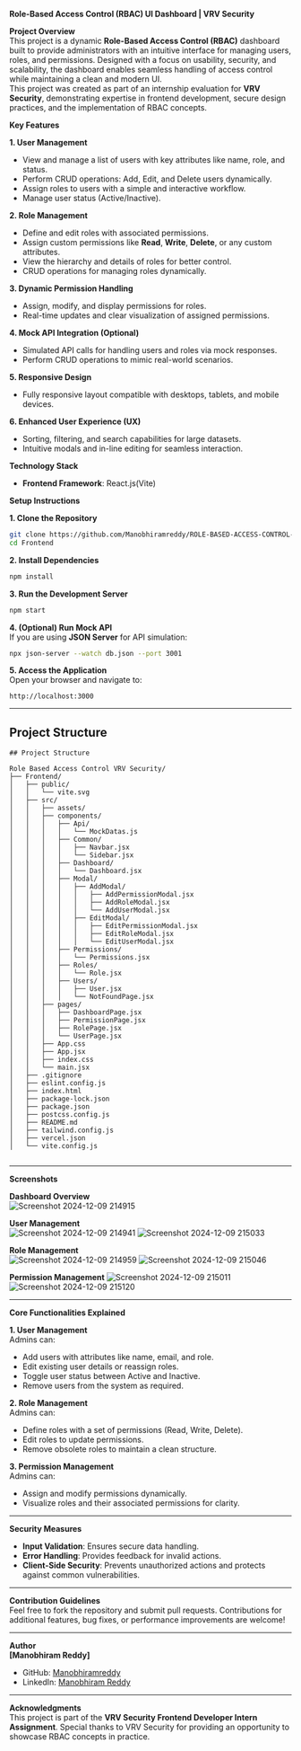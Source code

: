 **Role-Based Access Control (RBAC) UI Dashboard  | VRV Security**

**Project Overview**  
This project is a dynamic **Role-Based Access Control (RBAC)** dashboard built to provide administrators with an intuitive interface for managing users, roles, and permissions. Designed with a focus on usability, security, and scalability, the dashboard enables seamless handling of access control while maintaining a clean and modern UI.  
This project was created as part of an internship evaluation for **VRV Security**, demonstrating expertise in frontend development, secure design practices, and the implementation of RBAC concepts.  

**Key Features**  

**1. User Management**  
- View and manage a list of users with key attributes like name, role, and status.  
- Perform CRUD operations: Add, Edit, and Delete users dynamically.  
- Assign roles to users with a simple and interactive workflow.  
- Manage user status (Active/Inactive).  

**2. Role Management**  
- Define and edit roles with associated permissions.  
- Assign custom permissions like **Read**, **Write**, **Delete**, or any custom attributes.  
- View the hierarchy and details of roles for better control.  
- CRUD operations for managing roles dynamically.  

**3. Dynamic Permission Handling**  
- Assign, modify, and display permissions for roles.  
- Real-time updates and clear visualization of assigned permissions.  

**4. Mock API Integration (Optional)**  
- Simulated API calls for handling users and roles via mock responses.  
- Perform CRUD operations to mimic real-world scenarios.  

**5. Responsive Design**  
- Fully responsive layout compatible with desktops, tablets, and mobile devices.  

**6. Enhanced User Experience (UX)**  
- Sorting, filtering, and search capabilities for large datasets.  
- Intuitive modals and in-line editing for seamless interaction.  

**Technology Stack**  

- **Frontend Framework**: React.js(Vite)

**Setup Instructions**  

**1. Clone the Repository**  
```bash  
git clone https://github.com/Manobhiramreddy/ROLE-BASED-ACCESS-CONTROL-VRV-SECURITY.git
cd Frontend
```  

**2. Install Dependencies**  
```bash  
npm install  
```  

**3. Run the Development Server**  
```bash  
npm start  
```  

**4. (Optional) Run Mock API**  
If you are using **JSON Server** for API simulation:  
```bash  
npx json-server --watch db.json --port 3001  
```  

**5. Access the Application**  
Open your browser and navigate to:  
```
http://localhost:3000  
```  

---

## **Project Structure**  

```
## Project Structure

Role Based Access Control VRV Security/
├── Frontend/
│   ├── public/
│   │   └── vite.svg
│   ├── src/
│   │   ├── assets/
│   │   ├── components/
│   │   │   ├── Api/
│   │   │   │   └── MockDatas.js
│   │   │   ├── Common/
│   │   │   │   ├── Navbar.jsx
│   │   │   │   └── Sidebar.jsx
│   │   │   ├── Dashboard/
│   │   │   │   └── Dashboard.jsx
│   │   │   ├── Modal/
│   │   │   │   ├── AddModal/
│   │   │   │   │   ├── AddPermissionModal.jsx
│   │   │   │   │   ├── AddRoleModal.jsx
│   │   │   │   │   └── AddUserModal.jsx
│   │   │   │   ├── EditModal/
│   │   │   │   │   ├── EditPermissionModal.jsx
│   │   │   │   │   ├── EditRoleModal.jsx
│   │   │   │   │   └── EditUserModal.jsx
│   │   │   ├── Permissions/
│   │   │   │   └── Permissions.jsx
│   │   │   ├── Roles/
│   │   │   │   └── Role.jsx
│   │   │   ├── Users/
│   │   │   │   ├── User.jsx
│   │   │   │   └── NotFoundPage.jsx
│   │   ├── pages/
│   │   │   ├── DashboardPage.jsx
│   │   │   ├── PermissionPage.jsx
│   │   │   ├── RolePage.jsx
│   │   │   └── UserPage.jsx
│   │   ├── App.css
│   │   ├── App.jsx
│   │   ├── index.css
│   │   └── main.jsx
│   ├── .gitignore
│   ├── eslint.config.js
│   ├── index.html
│   ├── package-lock.json
│   ├── package.json
│   ├── postcss.config.js
│   ├── README.md
│   ├── tailwind.config.js
│   ├── vercel.json
│   └── vite.config.js
  
```  

---
**Screenshots**  

**Dashboard Overview**  
![Screenshot 2024-12-09 214915](https://github.com/user-attachments/assets/76e18aa0-46f3-4be5-a0b0-e62696c24168)
 
**User Management**  
![Screenshot 2024-12-09 214941](https://github.com/user-attachments/assets/d22d10e1-f55f-43e6-8ba5-4ba941940f38)
![Screenshot 2024-12-09 215033](https://github.com/user-attachments/assets/1d6b5276-12ab-44ca-b21a-a33471f7facb)

 
**Role Management**  
![Screenshot 2024-12-09 214959](https://github.com/user-attachments/assets/547e6c88-dadf-4380-9a1a-7742b0231063)
![Screenshot 2024-12-09 215046](https://github.com/user-attachments/assets/a440e595-0101-4fef-86d1-6f9c4fb5d182)


**Permission Management**
![Screenshot 2024-12-09 215011](https://github.com/user-attachments/assets/ea3b10cc-c9bb-4a63-ad41-88d0b7e402b6)
![Screenshot 2024-12-09 215120](https://github.com/user-attachments/assets/031a89fc-efc3-4893-8f9c-1b8fff867e73)


---

**Core Functionalities Explained**  

**1. User Management**  
Admins can:  
- Add users with attributes like name, email, and role.  
- Edit existing user details or reassign roles.  
- Toggle user status between Active and Inactive.  
- Remove users from the system as required.  

**2. Role Management**  
Admins can:  
- Define roles with a set of permissions (Read, Write, Delete).  
- Edit roles to update permissions.  
- Remove obsolete roles to maintain a clean structure.  

**3. Permission Management**  
Admins can:  
- Assign and modify permissions dynamically.  
- Visualize roles and their associated permissions for clarity.  

---

**Security Measures**  
- **Input Validation**: Ensures secure data handling.  
- **Error Handling**: Provides feedback for invalid actions.  
- **Client-Side Security**: Prevents unauthorized actions and protects against common vulnerabilities.  

---
**Contribution Guidelines**  
Feel free to fork the repository and submit pull requests. Contributions for additional features, bug fixes, or performance improvements are welcome!  

---
**Author**  
**[Manobhiram Reddy]**  
- GitHub: [Manobhiramreddy](https://github.com/Manobhiramreddy) 
- LinkedIn: [Manobhiram Reddy](https://www.linkedin.com/in/bodapatla-manobhiramreddy/)  

---
**Acknowledgments**  
This project is part of the **VRV Security Frontend Developer Intern Assignment**. Special thanks to VRV Security for providing an opportunity to showcase RBAC concepts in practice.  
